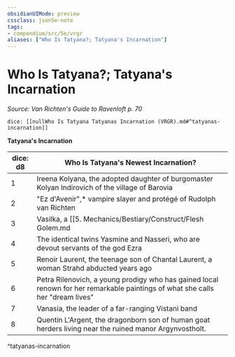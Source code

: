 ```yaml
---
obsidianUIMode: preview
cssclass: json5e-note
tags:
- compendium/src/5e/vrgr
aliases: ["Who Is Tatyana?; Tatyana's Incarnation"]
---
```

# Who Is Tatyana?; Tatyana's Incarnation
*Source: Van Richten's Guide to Ravenloft p. 70* 

`dice: [[nullWho Is Tatyana Tatyanas Incarnation (VRGR).md#^tatyanas-incarnation]]`

**Tatyana's Incarnation**

| dice: d8 | Who Is Tatyana's Newest Incarnation? |
|----------|--------------------------------------|
| 1 | Ireena Kolyana, the adopted daughter of burgomaster Kolyan Indirovich of the village of Barovia |
| 2 | "Ez d'Avenir",* vampire slayer and protégé of Rudolph van Richten |
| 3 | Vasilka, a [[5. Mechanics/Bestiary/Construct/Flesh Golem.md|flesh golem]] or reborn (see "chapter 1") who lives in the abbey near the village of Krezk |
| 4 | The identical twins Yasmine and Nasseri, who are devout servants of the god Ezra |
| 5 | Renoir Laurent, the teenage son of Chantal Laurent, a woman Strahd abducted years ago |
| 6 | Petra Rilenovich, a young prodigy who has gained local renown for her remarkable paintings of what she calls her "dream lives" |
| 7 | Vanasia, the leader of a far-ranging Vistani band |
| 8 | Quentin L'Argent, the dragonborn son of human goat herders living near the ruined manor Argynvostholt. |
^tatyanas-incarnation
